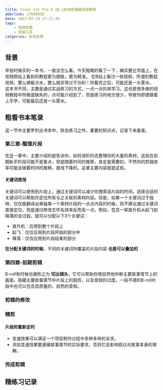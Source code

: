 ```yaml
---
title: Final Cut Pro X 10.1非线性编辑高级教程
abbrlink: 17b99938
date: 2021-07-18 17:17:39
tags: 
    - 视频剪辑
    - 剪辑工具
catgories: 影视后期
---
```


## 背景
早些时候买的一本书，一直没怎么看。今天粗略的看了一下，确实要比市面上，在视频网站上看到的教程更为细致，更为精准。
在B站上看过一些视频，所谓的教程视频，要么蜻蜓点水，要么就非常过于功利！你看完之后，可能还是一头雾水。
这本书不同，主要是通过实战练习的方式，一点一点的来学习。这也是很多做的视频教程中所极度缺失的，点可能介绍到了，但是练习的地方很少，导致你即便跟着上手学，可能最后还是一头雾水。

## 粗看书本笔录
这一节中主要罗列出书本中，除去练习之外，重要的知识点，记录下来备查。
<!-- more -->

### 第三章-整理片段
在这一章中，主要介绍的是告诉你，如何进阶的去整理你的大量的素材。这些在前期新手阶段可能不是重点，但是随着时间的推移，肯定是需要的，不然你的剪辑效率可能会随着时间的推移，直线下降的。这章主要内容就是这些。
#### 关键词使用
关键词可以使用到片段上，通过关键词可以减少你搜索该片段的时间。选择合适的关键词可以帮助你定位所有与之关联的素材内容。但是，如果一个关键词过于独特，仅仅能翻译出单独某一个素材片段的一点点内容的时候，则不建议通过关键词直接定位，而是通过修改文件名效率反而高一点。例如，包含一架直升机从起飞到降落的全过程，就可以分配以下3个关键词：
- 直升机：应用到整个片段上
- 起飞：仅仅应用到片段开始的部分中
- 降落：仅仅应用到片段结束的部分

**在分配关键词的时候**，不同的关键词所覆盖的片段内容 **也是可以叠加的**

### 第四章-前期剪辑
B-roll有时候也被称之为 **切出镜头**，它可以帮助你很自然地中断主要故事情节上的画面，隐藏主要故事情节中片段上的跳剪，以及音频的过度。一段不错的B-roll片段中也可以包含高质量的、自然的音频。

### 剪辑的修改

### 精剪
#### 片段的重新定时
- 变速效果可以满足一个项目制作过程中多种多样的诉求。
- 添加变速效果要遵循故事情节的实际要求，否则它会影响观众对故事本身的理解。

### 完成剪辑


## 精练习记录
